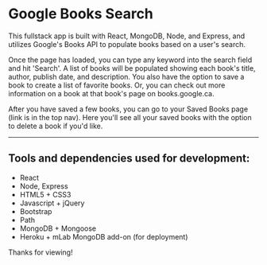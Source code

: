 # Google Books Search
This fullstack app is built with React, MongoDB, Node, and Express, and utilizes Google's Books API to populate books based on a user's search.

Once the page has loaded, you can type any keyword into the search field and hit 'Search'. A list of books will be populated showing each book's title, author, publish date, and description. You also have the option to save a book to create a list of favorite books. Or, you can check out more information on a book at that book's page on books.google.ca. 

After you have saved a few books, you can go to your Saved Books page (link is in the top nav). Here you'll see all your saved books with the option to delete a book if you'd like.

---

## Tools and dependencies used for development:
* React
* Node, Express
* HTML5 + CSS3
* Javascript + jQuery
* Bootstrap
* Path
* MongoDB + Mongoose
* Heroku + mLab MongoDB add-on (for deployment)

Thanks for viewing!